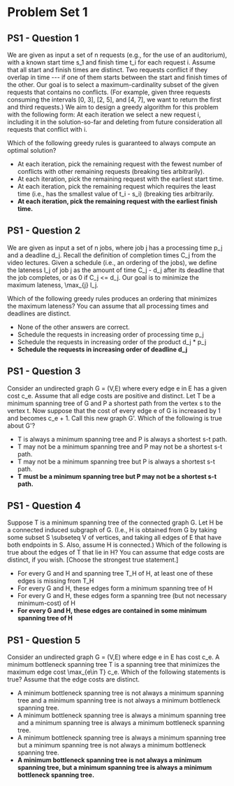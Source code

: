 # Problem Set 1

## PS1 - Question 1

We are given as input a set of n requests (e.g., for the use of an auditorium), with a known start time s_1 and finish time t_i for each request i. Assume that all start and finish times are distinct. Two requests conflict if they overlap in time --- if one of them starts between the start and finish times of the other. Our goal is to select a maximum-cardinality subset of the given requests that contains no conflicts. (For example, given three requests consuming the intervals [0, 3], [2, 5], and [4, 7], we want to return the first and third requests.) We aim to design a greedy algorithm for this problem with the following form: At each iteration we select a new request i, including it in the solution-so-far and deleting from future consideration all requests that conflict with i.

Which of the following greedy rules is guaranteed to always compute an optimal solution?

- At each iteration, pick the remaining request with the fewest number of conflicts with other remaining requests (breaking ties arbitrarily).
- At each iteration, pick the remaining request with the earliest start time.
- At each iteration, pick the remaining request which requires the least time (i.e., has the smallest value of t_i - s_i) (breaking ties arbitrarily.
- **At each iteration, pick the remaining request with the earliest finish time.**

## PS1 - Question 2

We are given as input a set of n jobs, where job j has a processing time p_j and a deadline d_j. Recall the definition of completion times C_j from the video lectures. Given a schedule (i.e., an ordering of the jobs), we define the lateness l_j of job j as the amount of time C_j - d_j after its deadline that the job completes, or as 0 if C_j <= d_j. Our goal is to minimize the maximum lateness, \max_{j} l_j.

Which of the following greedy rules produces an ordering that minimizes the maximum lateness? You can assume that all processing times and deadlines are distinct.

- None of the other answers are correct.
- Schedule the requests in increasing order of processing time p_j
- Schedule the requests in increasing order of the product d_j * p_j
- **Schedule the requests in increasing order of deadline d_j**

## PS1 - Question 3

Consider an undirected graph G = (V,E) where every edge e in E has a given cost c_e. Assume that all edge costs are positive and distinct. Let T be a minimum spanning tree of G and P a shortest path from the vertex s to the vertex t. Now suppose that the cost of every edge e of G is increased by 1 and becomes c_e + 1. Call this new graph G'. Which of the following is true about G'?

- T is always a minimum spanning tree and P is always a shortest s-t path.
- T may not be a minimum spanning tree and P may not be a shortest s-t path.
- T may not be a minimum spanning tree but P is always a shortest s-t path.
- **T must be a minimum spanning tree but P may not be a shortest s-t path.**

## PS1 - Question 4

Suppose T is a minimum spanning tree of the connected graph G. Let H be a connected induced subgraph of G. (I.e., H is obtained from G by taking some subset S \subseteq V of vertices, and taking all edges of E that have both endpoints in S. Also, assume H is connected.) Which of the following is true about the edges of T that lie in H? You can assume that edge costs are distinct, if you wish. [Choose the strongest true statement.]

- For every G and H and spanning tree T_H of H, at least one of these edges is missing from T_H
- For every G and H, these edges form a minimum spanning tree of H
- For every G and H, these edges form a spanning tree (but not necessary minimum-cost) of H
- **For every G and H, these edges are contained in some minimum spanning tree of H**

## PS1 - Question 5

Consider an undirected graph G = (V,E) where edge e in E has cost c_e. A minimum bottleneck spanning tree T is a spanning tree that minimizes the maximum edge cost \max_{e\in T} c_e. Which of the following statements is true? Assume that the edge costs are distinct.

- A minimum bottleneck spanning tree is not always a minimum spanning tree and a minimum spanning tree is not always a minimum bottleneck spanning tree.
- A minimum bottleneck spanning tree is always a minimum spanning tree and a minimum spanning tree is always a minimum bottleneck spanning tree.
- A minimum bottleneck spanning tree is always a minimum spanning tree but a minimum spanning tree is not always a minimum bottleneck spanning tree.
- **A minimum bottleneck spanning tree is not always a minimum spanning tree, but a minimum spanning tree is always a minimum bottleneck spanning tree.**